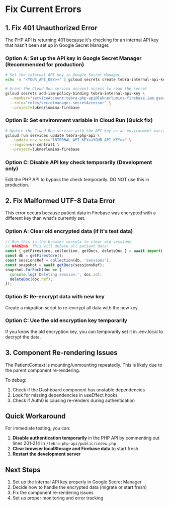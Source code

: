 # Fix Current Errors

## 1. Fix 401 Unauthorized Error

The PHP API is returning 401 because it's checking for an internal API key that hasn't been set up in Google Secret Manager.

### Option A: Set up the API key in Google Secret Manager (Recommended for production)

```bash
# Set the internal API key in Google Secret Manager
echo -n "<YOUR_API_KEY>=" | gcloud secrets create tebra-internal-api-key --data-file=- --project=luknerlumina-firebase

# Grant the Cloud Run service account access to read the secret
gcloud secrets add-iam-policy-binding tebra-internal-api-key \
  --member="serviceAccount:tebra-php-api@luknerlumina-firebase.iam.gserviceaccount.com" \
  --role="roles/secretmanager.secretAccessor" \
  --project=luknerlumina-firebase
```

### Option B: Set environment variable in Cloud Run (Quick fix)

```bash
# Update the Cloud Run service with the API key as an environment variable
gcloud run services update tebra-php-api \
  --update-env-vars="INTERNAL_API_KEY=<YOUR_API_KEY>=" \
  --region=us-central1 \
  --project=luknerlumina-firebase
```

### Option C: Disable API key check temporarily (Development only)

Edit the PHP API to bypass the check temporarily. DO NOT use this in production.

## 2. Fix Malformed UTF-8 Data Error

This error occurs because patient data in Firebase was encrypted with a different key than what's currently set.

### Option A: Clear old encrypted data (if it's test data)

```javascript
// Run this in the browser console to clear old sessions
// WARNING: This will delete all patient data!
const { getFirestore, collection, getDocs, deleteDoc } = await import('firebase/firestore');
const db = getFirestore();
const sessionsRef = collection(db, 'sessions');
const snapshot = await getDocs(sessionsRef);
snapshot.forEach(doc => {
  console.log('Deleting session:', doc.id);
  deleteDoc(doc.ref);
});
```

### Option B: Re-encrypt data with new key

Create a migration script to re-encrypt all data with the new key.

### Option C: Use the old encryption key temporarily

If you know the old encryption key, you can temporarily set it in .env.local to decrypt the data.

## 3. Component Re-rendering Issues

The PatientContext is mounting/unmounting repeatedly. This is likely due to the parent component re-rendering.

To debug:

1. Check if the Dashboard component has unstable dependencies
2. Look for missing dependencies in useEffect hooks
3. Check if Auth0 is causing re-renders during authentication

## Quick Workaround

For immediate testing, you can:

1. **Disable authentication temporarily** in the PHP API by commenting out lines 201-214 in `/tebra-php-api/public/index.php`
2. **Clear browser localStorage and Firebase data** to start fresh
3. **Restart the development server**

## Next Steps

1. Set up the internal API key properly in Google Secret Manager
2. Decide how to handle the encrypted data (migrate or start fresh)
3. Fix the component re-rendering issues
4. Set up proper monitoring and error tracking
